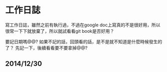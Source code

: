 # 工作日誌
寫工作日誌，雖然之前有執行過，不過在google doc上寫真的不是很好用，所以很常一下下就放棄了，所以就試看看git book是否好用？

要記日期嗎@@?
如果不記的話，回頭看的話，是不是就不知道是什麼時候發生的了？
先記一下，後續看看要不要拿掉@@?

## 2014/12/30




